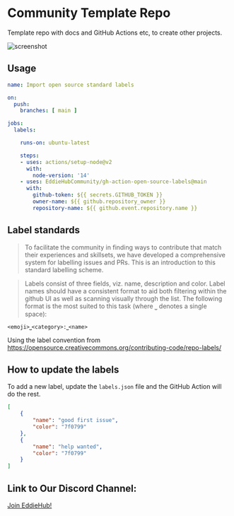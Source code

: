 # Community Template Repo

Template repo with docs and GitHub Actions etc, to create other projects.

![screenshot](https://user-images.githubusercontent.com/624760/113267767-9e331c00-92ce-11eb-8e47-efb02d3c7fa2.png)

## Usage

```yaml
name: Import open source standard labels

on:
  push:
    branches: [ main ]

jobs:
  labels:

    runs-on: ubuntu-latest

    steps:
    - uses: actions/setup-node@v2
      with:
        node-version: '14'
    - uses: EddieHubCommunity/gh-action-open-source-labels@main
      with:
        github-token: ${{ secrets.GITHUB_TOKEN }}
        owner-name: ${{ github.repository_owner }}
        repository-name: ${{ github.event.repository.name }}
```

## Label standards

> To facilitate the community in finding ways to contribute that match their experiences and skillsets, we have developed a comprehensive system for labelling issues and PRs. This is an introduction to this standard labelling scheme.

> Labels consist of three fields, viz. name, description and color. Label names should have a consistent format to aid both filtering within the github UI as well as scanning visually through the list. The following format is the most suited to this task (where ⎵ denotes a single space):

```
<emoji>⎵<category>:⎵<name>
```

Using the label convention from https://opensource.creativecommons.org/contributing-code/repo-labels/

## How to update the labels

To add a new label, update the `labels.json` file and the GitHub Action will do the rest.

```json
[
    {
        "name": "good first issue",
        "color": "7f0799"
    },
    {
        "name": "help wanted",
        "color": "7f0799"
    }
]
```
## Link to Our Discord Channel:

[Join EddieHub!](https://discord.gg/Hb5C9KvDKq)
